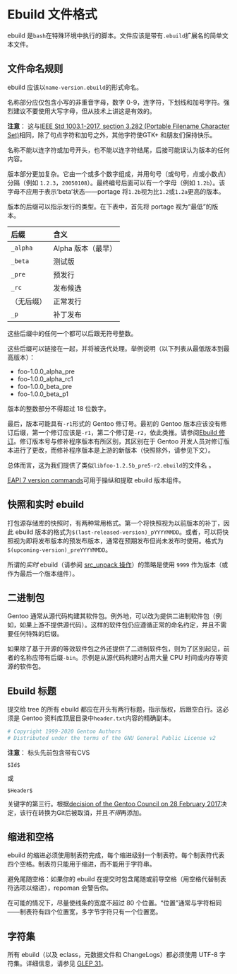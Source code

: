 # Ebuild 文件格式

ebuild 是`bash`在特殊环境中执行的脚本。文件应该是带有`.ebuild`扩展名的简单文本文件。

## 文件命名规则

ebuild 应该以`name-version.ebuild`的形式命名。

名称部分应仅包含小写的非重音字母，数字 0-9，连字符，下划线和加号字符。强烈建议不要使用大写字母，但从技术上讲这是有效的。

<div class="alert alert-note">
<b>注意</b>： 这与<a href="https://pubs.opengroup.org/onlinepubs/9699919799/basedefs/V1_chap03.html#tag_03_282">IEEE Std 1003.1-2017, section 3.282 (Portable Filename Character Set)</a>相同，除了句点字符和加号之外，其他字符使GTK+ 和朋友们保持快乐。
</div>

名称不能以连字符或加号开头，也不能以连字符结尾，后接可能误认为版本的任何内容。

版本部分更加复杂。它由一个或多个数字组成，并用句号（或句号，点或小数点）分隔（例如 `1.2.3`，`20050108`）。最终编号后面可以有一个字母（例如 `1.2b`）。该字母不应用于表示‘beta’状态——portage 将`1.2b`视为比`1.2`或`1.2a`更高的版本。

版本的后缀可以指示发行的类型。在下表中，首先将 portage 视为“最低”的版本。

| **后缀**   | **含义**           |
| :--------- | :----------------- |
| `_alpha`   | Alpha 版本（最早） |
| `_beta`    | 测试版             |
| `_pre`     | 预发行             |
| `_rc`      | 发布候选           |
| （无后缀） | 正常发行           |
| `_p`       | 补丁发布           |

这些后缀中的任何一个都可以后跟无符号整数。

这些后缀可以链接在一起，并将被迭代处理。举例说明（以下列表从最低版本到最高版本）：

- foo-1.0.0_alpha_pre
- foo-1.0.0_alpha_rc1
- foo-1.0.0_beta_pre
- foo-1.0.0_beta_p1

版本的整数部分不得超过 18 位数字。

最后，版本可能具有`-r1`形式的 Gentoo 修订号。最初的 Gentoo 版本应该没有修订后缀，第一个修订应该是`-r1`，第二个修订是`-r2`，依此类推。请参阅[Ebuild 修订](./../general-concepts/ebuild-revisions.md)。修订版本号与修补程序版本有所区别，其区别在于 Gentoo 开发人员对修订版本进行了更改，而修补程序版本是上游的新版本（快照除外，请参见下文）。

总体而言，这为我们提供了类似`libfoo-1.2.5b_pre5-r2.ebuild`的文件名 。

[EAPI 7 version commands](./variables.md)可用于操纵和提取 ebuild 版本组件。

## 快照和实时 ebuild

打包源存储库的快照时，有两种常用格式。第一个将快照视为以前版本的补丁，因此 ebuild 版本的格式为`$(last-released-version)_pYYYYMMDD`。或者，可以将快照视为即将发布版本的预发布版本，通常在预期发布但尚未发布时使用。格式为`$(upcoming-version)_preYYYYMMDD`。

所谓的*实时* ebuild（请参阅 [src_unpack 操作](./ebuild-functions/src_unpack/README.md)）的策略是使用 `9999` 作为版本（或作为最后一个版本组件）。

## 二进制包

Gentoo 通常从源代码构建其软件包。例外地，可以改为提供二进制软件包（例如，如果上游不提供源代码）。这样的软件包仍应遵循正常的命名约定，并且不需要任何特殊的后缀。

如果除了基于开源的等效软件包之外还提供了二进制软件包，则为了区别起见，前者的名称应带有后缀`-bin`。示例是从源代码构建时占用大量 CPU 时间或内存等资源的软件包。

## Ebuild 标题

提交给 tree 的所有 ebuild 都应在开头有两行标题，指示版权，后跟空白行。这必须是 Gentoo 资料库顶层目录中`header.txt`内容的精确副本。

```bash
# Copyright 1999-2020 Gentoo Authors
# Distributed under the terms of the GNU General Public License v2
```

<div class="alert alert-note">
<b>注意</b>： 标头先前包含带有CVS <code><pre>$Id$</pre></code>或<code><pre>$Header$</pre></code>关键字的第三行。根据<a href="https://bugs.gentoo.org/611234">decision of the Gentoo Council on 28 February 2017</a>决定，该行在转换为Git后被取消，并且<i>不得</i>再添加。
</div>

## 缩进和空格

ebuild 的缩进必须使用制表符完成，每个缩进级别一个制表符。每个制表符代表四个空格。制表符只能用于缩进，而不能用于字符串。

避免尾随空格：如果你的 ebuild 在提交时包含尾随或前导空格（用空格代替制表符选项以缩进），repoman 会警告你。

在可能的情况下，尽量使线条的宽度不超过 80 个位置。“位置”通常与字符相同——制表符有四个位置宽，多字节字符只有一个位置宽。

## 字符集

所有 ebuild（以及 eclass，元数据文件和 ChangeLogs）都必须使用 UTF-8 字符集。详细信息，请参见 [GLEP 31](https://www.gentoo.org/glep/glep-0031.html)。
